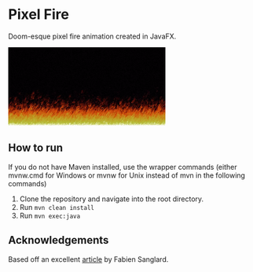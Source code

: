 # Pixel Fire

Doom-esque pixel fire animation created in JavaFX.

![](pixelfire.gif)

## How to run

If you do not have Maven installed, use the wrapper commands (either mvnw.cmd for Windows or mvnw for Unix instead of mvn in the following commands)

1. Clone the repository and navigate into the root directory.
2. Run `mvn clean install`
3. Run `mvn exec:java`

## Acknowledgements

Based off an excellent [article](http://fabiensanglard.net/doom_fire_psx/) by Fabien Sanglard.